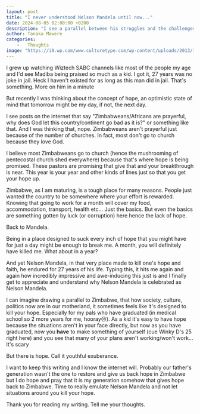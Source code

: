 ```yaml
---
layout: post
title: "I never understood Nelson Mandela until now..."
date: 2024-08-05 02:00:00 +0200
description: "I see a parallel between his struggles and the challenges we face in Zimbabwe, where hope can often seem elusive. Despite the systemic obstacles, I believe in the power of hope and the potential of my generation to restore it."
author: Tanaka Mawere
categories: 
    -   Thoughts
image: "https://i0.wp.com/www.culturetype.com/wp-content/uploads/2013/12/mandela.png"
---
```


I grew up watching Wiztech SABC channels like most of the people my age and I'd see Madiba being praised so much as a kid. I got it, 27 years was no joke in jail. Heck I haven't existed for as long as this man did in jail. That's something. More on him in a minute

But recently I was thinking about the concept of hope, an optimistic state of mind that tomorrow might be my day, if not, the next day.

I see posts on the internet that say "Zimbabweans/Africans are prayerful, why does God let this country/continent go bad as it is?" or something like that. And I was thinking that, nope. Zimbabweans aren't prayerful just because of the number of churches. In fact, most don't go to church because they love God.

I believe most Zimbabweans go to church (hence the mushrooming of pentecostal church shed everywhere) because that's where hope is being promised.
These pastors are promising that give that and your breakthrough is near. This year is your year and other kinds of lines just so that you get your hope up.

Zimbabwe, as I am maturing, is a tough place for many reasons. People just wanted the country to be somewhere where your effort is rewarded. Knowing that going to work for a month will cover my food, accommodation, transport, health etc... Just the basics. But even the basics are something gotten by luck (or corruption) here hence the lack of hope.

Back to Mandela.

Being in a place designed to suck every inch of hope that you might have for just a day might be enough to break me. A month, you will definitely have killed me. What about in a year?

And yet Nelson Mandela, in that very place made to kill one's hope and faith, he endured for 27 years of his life. Typing this, it hits me again and again how incredibly impressive and awe-inducing this just is and I finally get to appreciate and understand why Nelson Mandela is celebrated as Nelson Mandela.

I can imagine drawing a parallel to Zimbabwe, that how society, culture, politics now are in our motherland, it sometimes feels like it's designed to kill your hope. Especially for my pals who have graduated (in medical school so 2 more years for me, hooray😣). As a kid it's easy to have hope because the situations aren't in your face directly, but now as you have graduated, now you **have** to make something of yourself (cue Winky D's 25 right here) and you see that many of your plans aren't working/won't work... It's scary

But there is hope. Call it youthful exuberance.

I want to keep this writing and I know the internet will. Probably our father's generation wasn't the one to restore and give us back hope in Zimbabwe but I do hope and pray that it is my generation somehow that gives hope back to Zimbabwe.
Time to really emulate Nelson Mandela and not let situations around you kill your hope.

Thank you for reading my writing. Tell me your thoughts.